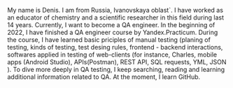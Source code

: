 My name is Denis. I am from Russia, Ivanovskaya oblast`.
I have worked as an educator of chemistry and a scientifiс researcher in this field during last 14 years.
Currently, I want to become a QA engineer. In the beginning of 2022, I have finished a QA engineer course by Yandex.Practicum. 
During the course, I have learned basic priciples of manual testing (planing of testing, kinds of testing, 
test desing rules, frontend - backend interactions, softwares applied in testing of web-clients 
(for instance, Charles, mobile apps (Android Studio), APIs(Postman), REST API, SQL requests, YML, JSON ). 
To dive more deeply in QA testing, I keep searching, reading and learning additional information related to QA. At the moment, I learn GitHub.
